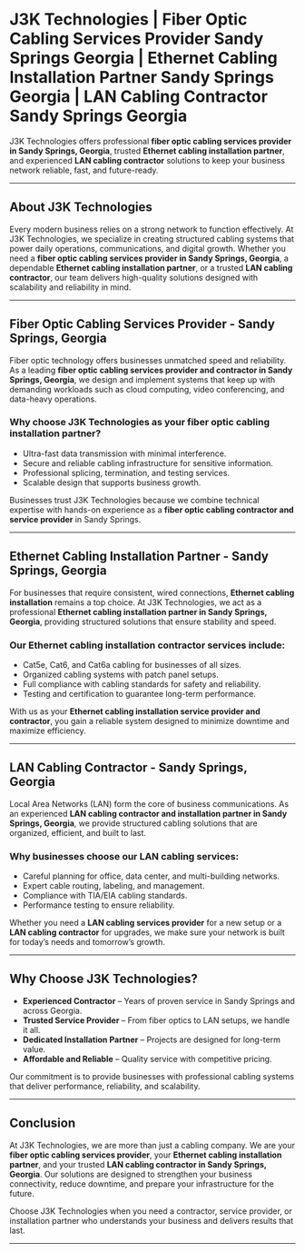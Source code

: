 
# J3K Technologies | Fiber Optic Cabling Services Provider Sandy Springs Georgia | Ethernet Cabling Installation Partner Sandy Springs Georgia | LAN Cabling Contractor Sandy Springs Georgia

J3K Technologies offers professional **fiber optic cabling services provider in Sandy Springs, Georgia**, trusted **Ethernet cabling installation partner**, and experienced **LAN cabling contractor** solutions to keep your business network reliable, fast, and future-ready.

---

## About J3K Technologies  
Every modern business relies on a strong network to function effectively. At J3K Technologies, we specialize in creating structured cabling systems that power daily operations, communications, and digital growth. Whether you need a **fiber optic cabling services provider in Sandy Springs, Georgia**, a dependable **Ethernet cabling installation partner**, or a trusted **LAN cabling contractor**, our team delivers high-quality solutions designed with scalability and reliability in mind.  

---

## Fiber Optic Cabling Services Provider - Sandy Springs, Georgia  
Fiber optic technology offers businesses unmatched speed and reliability. As a leading **fiber optic cabling services provider and contractor in Sandy Springs, Georgia**, we design and implement systems that keep up with demanding workloads such as cloud computing, video conferencing, and data-heavy operations.  

### Why choose J3K Technologies as your fiber optic cabling installation partner?  
- Ultra-fast data transmission with minimal interference.  
- Secure and reliable cabling infrastructure for sensitive information.  
- Professional splicing, termination, and testing services.  
- Scalable design that supports business growth.  

Businesses trust J3K Technologies because we combine technical expertise with hands-on experience as a **fiber optic cabling contractor and service provider** in Sandy Springs.  

---

## Ethernet Cabling Installation Partner - Sandy Springs, Georgia  
For businesses that require consistent, wired connections, **Ethernet cabling installation** remains a top choice. At J3K Technologies, we act as a professional **Ethernet cabling installation partner in Sandy Springs, Georgia**, providing structured solutions that ensure stability and speed.  

### Our Ethernet cabling installation contractor services include:  
- Cat5e, Cat6, and Cat6a cabling for businesses of all sizes.  
- Organized cabling systems with patch panel setups.  
- Full compliance with cabling standards for safety and reliability.  
- Testing and certification to guarantee long-term performance.  

With us as your **Ethernet cabling installation service provider and contractor**, you gain a reliable system designed to minimize downtime and maximize efficiency.  

---

## LAN Cabling Contractor - Sandy Springs, Georgia  
Local Area Networks (LAN) form the core of business communications. As an experienced **LAN cabling contractor and installation partner in Sandy Springs, Georgia**, we provide structured cabling solutions that are organized, efficient, and built to last.  

### Why businesses choose our LAN cabling services:  
- Careful planning for office, data center, and multi-building networks.  
- Expert cable routing, labeling, and management.  
- Compliance with TIA/EIA cabling standards.  
- Performance testing to ensure reliability.  

Whether you need a **LAN cabling services provider** for a new setup or a **LAN cabling contractor** for upgrades, we make sure your network is built for today’s needs and tomorrow’s growth.  

---

## Why Choose J3K Technologies?  
- **Experienced Contractor** – Years of proven service in Sandy Springs and across Georgia.  
- **Trusted Service Provider** – From fiber optics to LAN setups, we handle it all.  
- **Dedicated Installation Partner** – Projects are designed for long-term value.  
- **Affordable and Reliable** – Quality service with competitive pricing.  

Our commitment is to provide businesses with professional cabling systems that deliver performance, reliability, and scalability.  

---

## Conclusion  
At J3K Technologies, we are more than just a cabling company. We are your **fiber optic cabling services provider**, your **Ethernet cabling installation partner**, and your trusted **LAN cabling contractor in Sandy Springs, Georgia**. Our solutions are designed to strengthen your business connectivity, reduce downtime, and prepare your infrastructure for the future.  

Choose J3K Technologies when you need a contractor, service provider, or installation partner who understands your business and delivers results that last.  

---
